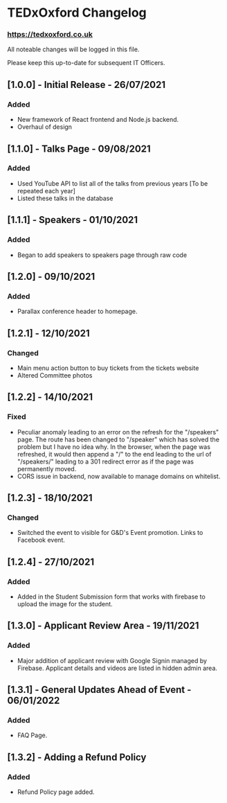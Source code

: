 # TEDxOxford Changelog
### https://tedxoxford.co.uk

All noteable changes will be logged in this file.

Please keep this up-to-date for subsequent IT Officers.

## [1.0.0] - Initial Release - 26/07/2021

### Added
- New framework of React frontend and Node.js backend.
- Overhaul of design

## [1.1.0] - Talks Page - 09/08/2021

### Added
- Used YouTube API to list all of the talks from previous years [To be repeated each year]
- Listed these talks in the database

## [1.1.1] - Speakers - 01/10/2021

### Added
- Began to add speakers to speakers page through raw code

## [1.2.0] - 09/10/2021

### Added
- Parallax conference header to homepage.

## [1.2.1] - 12/10/2021

### Changed
- Main menu action button to buy tickets from the tickets website
- Altered Committee photos

## [1.2.2] - 14/10/2021

### Fixed
- Peculiar anomaly leading to an error on the refresh for the "/speakers" page. The route has been changed to "/speaker" which has solved the problem but I have no idea why. In the browser, when the page was refreshed, it would then append a "/" to the end leading to the url of "/speakers/" leading to a 301 redirect error as if the page was permanently moved.
- CORS issue in backend, now available to manage domains on whitelist.

## [1.2.3] - 18/10/2021

### Changed
- Switched the event to visible for G&D's Event promotion. Links to Facebook event.

## [1.2.4] - 27/10/2021

### Added
- Added in the Student Submission form that works with firebase to upload the image for the student.

## [1.3.0] - Applicant Review Area - 19/11/2021

### Added
- Major addition of applicant review with Google Signin managed by Firebase. Applicant details and videos are listed in hidden admin area.

## [1.3.1] - General Updates Ahead of Event - 06/01/2022

### Added
- FAQ Page.

## [1.3.2] - Adding a Refund Policy

### Added
- Refund Policy page added.